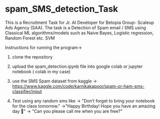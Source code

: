 # spam_SMS_detection_Task
This is a Recruitment Task for Jr. AI Developer for Betopia Group- Scaleup Ads Agency (SAA). The task is a Detection of Spam email / SMS using Classical ML algorithms/models such as Naive Bayes, Logistic regression, Random Forest etc. SVM 

Instructions for running the program->
1. clone the repository
2. upload the spam_detection.ipynb file into google colab or jupyter notebook ( colab in my case)
3. use the SMS Spam dataset from kaggle -> 
https://www.kaggle.com/code/karnikakapoor/spam-or-ham-sms-classifier/input

4. Test using any random sms like 
-> "Don’t forget to bring your notebook for the class tomorrow."
->"Happy Birthday! Hope you have an amazing day 🎉"
-> "Can you please call me when you are free?"
